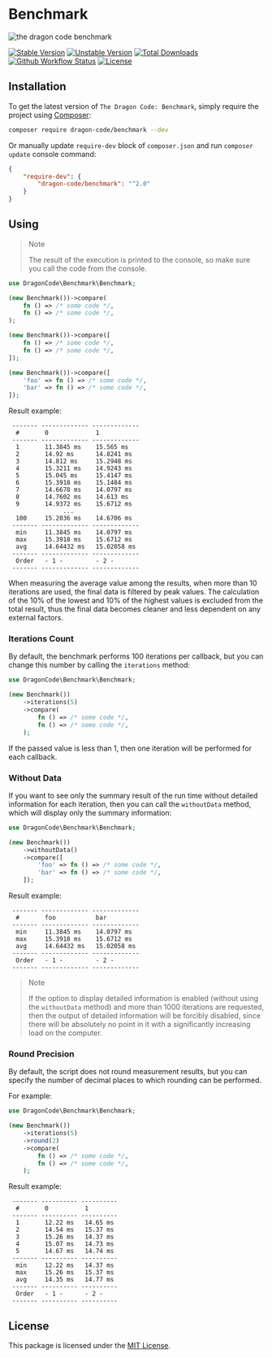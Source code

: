 # Benchmark

![the dragon code benchmark](https://preview.dragon-code.pro/the-dragon-code/benchmark.svg?brand=php)

[![Stable Version][badge_stable]][link_packagist]
[![Unstable Version][badge_unstable]][link_packagist]
[![Total Downloads][badge_downloads]][link_packagist]
[![Github Workflow Status][badge_build]][link_build]
[![License][badge_license]][link_license]

## Installation

To get the latest version of `The Dragon Code: Benchmark`, simply require the project using [Composer](https://getcomposer.org):

```bash
composer require dragon-code/benchmark --dev
```

Or manually update `require-dev` block of `composer.json` and run `composer update` console command:

```json
{
    "require-dev": {
        "dragon-code/benchmark": "^2.0"
    }
}
```

## Using

> Note
>
> The result of the execution is printed to the console, so make sure you call the code from the console.

```php
use DragonCode\Benchmark\Benchmark;

(new Benchmark())->compare(
    fn () => /* some code */,
    fn () => /* some code */,
);

(new Benchmark())->compare([
    fn () => /* some code */,
    fn () => /* some code */,
]);

(new Benchmark())->compare([
    'foo' => fn () => /* some code */,
    'bar' => fn () => /* some code */,
]);
```

Result example:

```
 ------- ------------- ------------- 
  #       0             1            
 ------- ------------- ------------- 
  1       11.3845 ms    15.565 ms    
  2       14.92 ms      14.8241 ms   
  3       14.812 ms     15.2948 ms   
  4       15.3211 ms    14.9243 ms   
  5       15.045 ms     15.4147 ms   
  6       15.3918 ms    15.1484 ms   
  7       14.6678 ms    14.0797 ms   
  8       14.7602 ms    14.613 ms    
  9       14.9372 ms    15.6712 ms   
               ...   
  100     15.2036 ms    14.6706 ms   
 ------- ------------- ------------- 
  min     11.3845 ms    14.0797 ms   
  max     15.3918 ms    15.6712 ms   
  avg     14.64432 ms   15.02058 ms  
 ------- ------------- ------------- 
  Order   - 1 -         - 2 -        
 ------- ------------- ------------- 
```

When measuring the average value among the results, when more than 10 iterations are used, the final data is filtered by peak values. The calculation of the 10% of the lowest and
10% of the highest values is excluded from the total result, thus the final data becomes cleaner and less dependent on any external factors.

### Iterations Count

By default, the benchmark performs 100 iterations per callback, but you can change this number by calling the `iterations` method:

```php
use DragonCode\Benchmark\Benchmark;

(new Benchmark())
    ->iterations(5)
    ->compare(
        fn () => /* some code */,
        fn () => /* some code */,
    );
```

If the passed value is less than 1, then one iteration will be performed for each callback.

### Without Data

If you want to see only the summary result of the run time without detailed information for each iteration, then you can call the `withoutData` method, which will display only the
summary information:

```php
use DragonCode\Benchmark\Benchmark;

(new Benchmark())
    ->withoutData()
    ->compare([
        'foo' => fn () => /* some code */,
        'bar' => fn () => /* some code */,
    ]);
```

Result example:

```
 ------- ------------- ------------- 
  #       foo           bar            
 ------- ------------- ------------- 
  min     11.3845 ms    14.0797 ms   
  max     15.3918 ms    15.6712 ms   
  avg     14.64432 ms   15.02058 ms  
 ------- ------------- ------------- 
  Order   - 1 -         - 2 -        
 ------- ------------- ------------- 
```

> Note
>
> If the option to display detailed information is enabled (without using the `withoutData` method) and more than 1000 iterations are requested, then the output of detailed
> information will be forcibly disabled, since there will be absolutely no point in it with a significantly increasing load on the computer.

### Round Precision

By default, the script does not round measurement results, but you can specify the number of decimal places to which rounding can be performed.

For example:

```php
use DragonCode\Benchmark\Benchmark;

(new Benchmark())
    ->iterations(5)
    ->round(2)
    ->compare(
        fn () => /* some code */,
        fn () => /* some code */,
    );
```

Result example:

```
 ------- ---------- ---------- 
  #       0          1         
 ------- ---------- ---------- 
  1       12.22 ms   14.65 ms  
  2       14.54 ms   15.37 ms  
  3       15.26 ms   14.37 ms  
  4       15.07 ms   14.73 ms  
  5       14.67 ms   14.74 ms  
 ------- ---------- ---------- 
  min     12.22 ms   14.37 ms  
  max     15.26 ms   15.37 ms  
  avg     14.35 ms   14.77 ms  
 ------- ---------- ---------- 
  Order   - 1 -      - 2 -     
 ------- ---------- ---------- 
```

## License

This package is licensed under the [MIT License](LICENSE).


[badge_build]:          https://img.shields.io/github/actions/workflow/status/TheDragonCode/benchmark/phpunit.yml?style=flat-square

[badge_downloads]:      https://img.shields.io/packagist/dt/dragon-code/benchmark.svg?style=flat-square

[badge_license]:        https://img.shields.io/packagist/l/dragon-code/benchmark.svg?style=flat-square

[badge_stable]:         https://img.shields.io/github/v/release/TheDragonCode/benchmark?label=stable&style=flat-square

[badge_unstable]:       https://img.shields.io/badge/unstable-dev--main-orange?style=flat-square

[link_build]:           https://github.com/TheDragonCode/benchmark/actions

[link_license]:         LICENSE

[link_packagist]:       https://packagist.org/packages/dragon-code/benchmark
